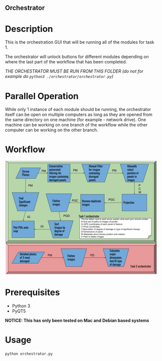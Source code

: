 Orchestrator
---
# Description
This is the orchestration GUI that will be running all of the modules for task 1. 

The orchestrator will unlock buttons for different modules depending on where the last part of the workflow that has been completed.

*THE ORCHESTRATOR MUST BE RUN FROM THIS FOLDER (do not for example do `python3 ./orchestrator/orchestrator.py`)*

# Parallel Operation
While only 1 instance of each module should be running, the orchestrator itself can be open on multiple computers as long as they are opened from the same directory on one machine (for example - network drive). One machine can be working on one branch of the workflow while the other computer can be working on the other branch.

# Workflow
![alt text](mvp.png)

# Prerequisites
- Python 3
- PyQT5

**NOTICE: This has only been tested on Mac and Debian based systems**

# Usage
`python orchestrator.py`
